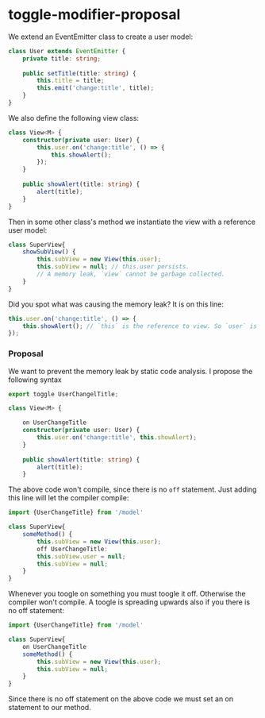 # toggle-modifier-proposal

We extend an EventEmitter class to create a user model:

```typescript
class User extends EventEmitter {
    private title: string;
    
    public setTitle(title: string) {
        this.title = title;
        this.emit('change:title', title);
    }
}
```
We also define the following view class:

```typescript
class View<M> {
    constructor(private user: User) {
        this.user.on('change:title', () => {
            this.showAlert();
        });
    }
    
    public showAlert(title: string) {
        alert(title);
    }
}
```

Then in some other class's method we instantiate the view with a reference user model:
```typescript
class SuperView{
    showSubView() {
        this.subView = new View(this.user);
        this.subView = null; // this.user persists.
        // A memory leak, `view` cannot be garbage collected.
    }
}
```
Did you spot what was causing the memory leak? It is on this line:
```typescript
this.user.on('change:title', () => {
    this.showAlert(); // `this` is the reference to view. So `user` is still referencing the `view`.
});
```

### Proposal

We want to prevent the memory leak by static code analysis. I propose the following syntax

```typescript
export toggle UserChangelTitle;

class View<M> {

    on UserChangeTitle
    constructor(private user: User) {
        this.user.on('change:title', this.showAlert);
    }
    
    public showAlert(title: string) {
        alert(title);
    }
```
The above code won't compile, since there is no `off` statement. Just adding this line will let the compiler compile:
```typescript
import {UserChangeTitle} from '/model'

class SuperView{
    someMethod() {
        this.subView = new View(this.user);
        off UserChangeTitle:
        this.subView.user = null;
        this.subView = null;
    }
}
```
Whenever you toogle on something you must toogle it off. Otherwise the compiler won't compile. A toogle is spreading upwards also if you there is no off statement:
```typescript
import {UserChangeTitle} from '/model'

class SuperView{
    on UserChangeTitle
    someMethod() {
        this.subView = new View(this.user);
        this.subView = null;
    }
}
```
Since there is no off statement on the above code we must set an on statement to our method.
